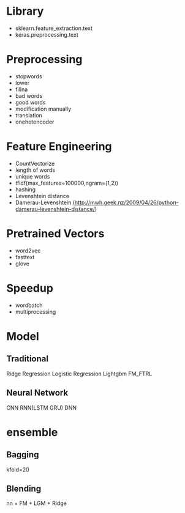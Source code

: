 # Library
- sklearn.feature_extraction.text
- keras.preprocessing.text

# Preprocessing
- stopwords
- lower
- fillna
- bad words
- good words
- modification manually
- translation
- onehotencoder

# Feature Engineering
- CountVectorize
- length of words
- unique words
- tfidf(max_features=100000,ngram=(1,2))
- hashing
- Levenshtein distance
- Damerau-Levenshtein
(http://mwh.geek.nz/2009/04/26/python-damerau-levenshtein-distance/)

# Pretrained Vectors
- word2vec
- fasttext
- glove

# Speedup
- wordbatch
- multiprocessing

# Model
## Traditional 
Ridge Regression
Logistic Regression
Lightgbm
FM_FTRL

## Neural Network
CNN
RNN(LSTM GRU)
DNN

# ensemble
## Bagging
kfold=20

## Blending
nn + FM + LGM + Ridge
